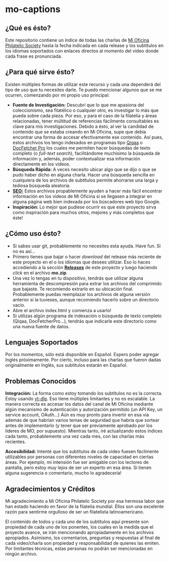 # mo-captions
## ¿Qué es ésto?
Este repositorio contiene un índice de todas las charlas de [Mi Oficina Philatelic Society](https://mioficina.group) hasta la fecha indicada en cada release y los subtítulos en los idiomas soportados con enlaces directos al momento del video donde cada frase es pronunciada.

## ¿Para qué sirve ésto?
Existen múltiples formas de utilizar este recurso y cada una dependerá del tipo de uso que tu necesites darle. Te puedo mencionar algunos que se me ocurren, comenzando por mi propio uso principal:

- **Fuente de Investigación:** Descubrí que lo que me apasiona del coleccionismo, sea filatélico o cualquier otro, es investigar lo más que pueda sobre cada pieza. Por eso, y para el caso de la filatelia y áreas relacionadas, tener múltitud de referencias fácilmente consultables es clave para mis investigaciones. Debido a ésto, al ver la candidad de contenido que se estaba creando en Mi Oficina, supe que debía encontrar una forma de accesar efectivamente ese contenido. Así pues, estos archivos los tengo indexados en programas tipo [Qiqaa](https://github.com/jimmejardine/qiqqa-open-source) o [DocFetcher Pro](https://docfetcher.sourceforge.io/en/index.html) los cuales me permiten hacer búsquedas de texto completo (o _full-text search_), facilitándome muchísimo la búsqueda de información y, además, poder contextualizar esa información directamente en los videos.
- **Búsqueda Rápida:** A veces necesito ubicar algo que se dijo o que se pudo haber dicho en alguna charla. Hacer una búsqueda sencilla en cualquiera de los archivos de subtítulos permite ahorrarse una larga y tediosa búsqueda aleatoria.
- [**SEO:**](https://es.wikipedia.org/wiki/Posicionamiento_en_buscadores) Estos archivos propablemente ayuden a hacer más fácil encontrar información en los videos de Mi Oficina si se llegasen a integrar en alguna página web bien indexada por los búscadores web tipo Google.
- **Inspiración:** Lo mejor que pudiese ocurrir es que este proyecto sirva como inspiración para muchos otros, mejores y más completos que éste!

## ¿Cómo uso ésto?
- Si sabes usar git, probablemente no necesites esta ayuda. Have fun. Si no es así...
- Primero tienes que bajar o hacer _download_ del release más reciente de este proyecto en el o los idiomas que desees utilizar. Eso lo haces accediendo a la sección [**Releases**](https://github.com/willcastillo/mo-captions/releases) de este proyecto y luego haciendo _click_ en el archivo **mo.zip**.
- Una vez lo tengas en tu dispositivo, tendrás que utilizar alguna herramienta de descompresión para extrar los archivos del comprimido que bajaste. Te recomiendo extrarlo en su ubicación final. Probablemente puedas reemplazar los archivos de alguna versión anterior si la tuvieses, aunque recomiendo hacerlo sobre un directorio vacio.
- Abre el archivo index.html y comienza a usarlo!
- Si utilizas algún programa de indexación o búsqueda de texto completo (Qiqaa, DocFetcherPro...), tendrás que indicarle este directorio como una nueva fuente de datos.

## Lenguajes Soportados
Por los momentos, sólo está disponible en Español. Espero poder agregar Inglés próximamente. Por cierto, incluso para las charlas que fueron dadas originalmente en Inglés, sus subtítulos estarán en Español.

## Problemas Conocidos
**Integración:** La forma como estoy tomando los subtítulos no es la correcta. Estoy usando [yt-dlp](https://github.com/yt-dlp/yt-dlp). Eso tiene múltiples limitantes y no es escalable. La manera correcta es accesar los datos del canal de Mi Oficina mediante algún mecanismo de autenticación y autorización permitido (un API Key, un service account, OAuth...) Aún es muy pronto para invertir en esa via además de que habrían varios temas de seguridad que habría que sortear antes de implementarlo (y tener que ser previamente aprobado por los líderes de MO, por supuesto). Mientras tanto, iré actualizando estos índices cada tanto, probablemente una vez cada mes, con las charlas más recientes.

**Accesibilidad:** Intenté que los subtítulos de cada video fuesen fácilmente utilizables por personas con diferentes niveles de capacidad en ciertas áreas. Por ejemplo, mi intensión fue ser amigable con los lectores de pantalla, pero estoy muy lejos de ser un experto en esa área. Si tienen alguna sugerencia o comentario, mucho lo agradecería!

## Agradecimientos y Créditos
Mi agradecimiento a Mi Oficina Philatelic Society por esa hermosa labor que han estado haciendo en favor de la filatelia mundial. Éllos son una excelente razón para sentirme orgulloso de ser un filatelista latinoamericano.

El contenido de todos y cada uno de los subtítulos aquí presente son propiedad de cada uno de los ponentes, los cuales en la medida que el proyecto avance, se irán mencionando apropiadamente en los archivos apropiados. Asímismo, los comentarios, preguntas y respuestas al final de cada video/charla son propiedad y responsabilidad de quienes las emiten. Por limitantes técnicas, estas personas no podrán ser mencionadas en ningún archivo.
